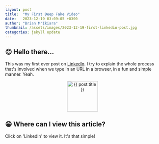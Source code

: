 ```yaml
---
layout: post
title:  "My First Deep Fake Video"
date:   2023-12-19 03:09:05 +0300
author: "Brian M'Ikiara"
thumbnail: /assets/images/2023-12-19-first-linkedin-post.jpg
categories: jekyll update
---
```


## 😊 Hello there...

This was my first ever post on [LinkedIn](https://linkedin.com/pulse/my-first-deep-fake-video-brian-m-ikiara-islrf/). I try to explain the whole process that's involved when we type in an URL in a browser, in a fun and simple manner. Yeah.

<div align='center'>
    <img src='/assets/images/2023-05-13-first-linkedin-post.jpg' style='width:100px;height:100px' alt='{{ post.title })' />
</div>

## 😁 Where can I view this article?

Click on 'LinkedIn' to view it. It's that simple!
